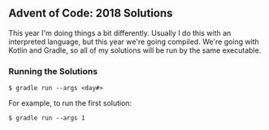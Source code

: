 ## Advent of Code: 2018 Solutions

This year I'm doing things a bit differently. Usually I do this with an interpreted language, but
this year we're going compiled. We're going with Kotlin and Gradle,
so all of my solutions will be run by the same executable.

### Running the Solutions

    $ gradle run --args <day#>

For example, to run the first solution:

    $ gradle run --args 1
